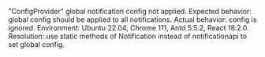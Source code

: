 "ConfigProvider" global notification config not applied. Expected behavior: global config should be applied to all notifications. Actual behavior: config is ignored. Environment: Ubuntu 22.04, Chrome 111, Antd 5.5.2, React 18.2.0. Resolution: use static methods of Notification instead of notificationapi to set global config.
